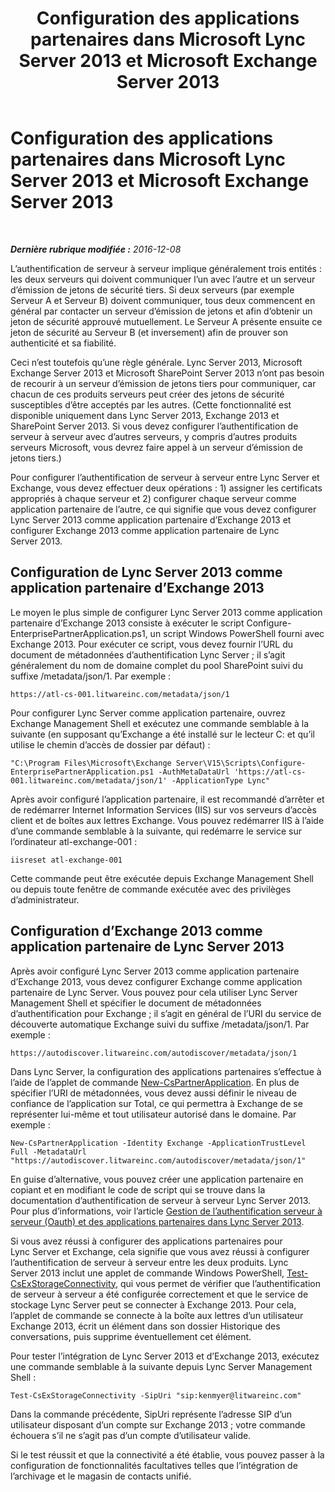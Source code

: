 ﻿---
title: Configuration des applications partenaires dans Microsoft Lync Server 2013 et Microsoft Exchange Server 2013
TOCTitle: Configuration des applications partenaires dans Microsoft Lync Server 2013 et Microsoft Exchange Server 2013
ms:assetid: 9c3a3054-6201-433f-b128-4c49d3341370
ms:mtpsurl: https://technet.microsoft.com/fr-fr/library/JJ688151(v=OCS.15)
ms:contentKeyID: 49891462
ms.date: 12/10/2016
mtps_version: v=OCS.15
ms.translationtype: HT
---

# Configuration des applications partenaires dans Microsoft Lync Server 2013 et Microsoft Exchange Server 2013

 

_**Dernière rubrique modifiée :** 2016-12-08_

L’authentification de serveur à serveur implique généralement trois entités : les deux serveurs qui doivent communiquer l’un avec l’autre et un serveur d’émission de jetons de sécurité tiers. Si deux serveurs (par exemple Serveur A et Serveur B) doivent communiquer, tous deux commencent en général par contacter un serveur d’émission de jetons et afin d’obtenir un jeton de sécurité approuvé mutuellement. Le Serveur A présente ensuite ce jeton de sécurité au Serveur B (et inversement) afin de prouver son authenticité et sa fiabilité.

Ceci n’est toutefois qu’une règle générale. Lync Server 2013, Microsoft Exchange Server 2013 et Microsoft SharePoint Server 2013 n’ont pas besoin de recourir à un serveur d’émission de jetons tiers pour communiquer, car chacun de ces produits serveurs peut créer des jetons de sécurité susceptibles d’être acceptés par les autres. (Cette fonctionnalité est disponible uniquement dans Lync Server 2013, Exchange 2013 et SharePoint Server 2013. Si vous devez configurer l’authentification de serveur à serveur avec d’autres serveurs, y compris d’autres produits serveurs Microsoft, vous devrez faire appel à un serveur d’émission de jetons tiers.)

Pour configurer l’authentification de serveur à serveur entre Lync Server et Exchange, vous devez effectuer deux opérations : 1) assigner les certificats appropriés à chaque serveur et 2) configurer chaque serveur comme application partenaire de l’autre, ce qui signifie que vous devez configurer Lync Server 2013 comme application partenaire d’Exchange 2013 et configurer Exchange 2013 comme application partenaire de Lync Server 2013.

## Configuration de Lync Server 2013 comme application partenaire d’Exchange 2013

Le moyen le plus simple de configurer Lync Server 2013 comme application partenaire d’Exchange 2013 consiste à exécuter le script Configure-EnterprisePartnerApplication.ps1, un script Windows PowerShell fourni avec Exchange 2013. Pour exécuter ce script, vous devez fournir l’URL du document de métadonnées d’authentification Lync Server ; il s’agit généralement du nom de domaine complet du pool SharePoint suivi du suffixe /metadata/json/1. Par exemple :

    https://atl-cs-001.litwareinc.com/metadata/json/1

Pour configurer Lync Server comme application partenaire, ouvrez Exchange Management Shell et exécutez une commande semblable à la suivante (en supposant qu’Exchange a été installé sur le lecteur C: et qu’il utilise le chemin d’accès de dossier par défaut) :

    "C:\Program Files\Microsoft\Exchange Server\V15\Scripts\Configure-EnterprisePartnerApplication.ps1 -AuthMetaDataUrl 'https://atl-cs-001.litwareinc.com/metadata/json/1' -ApplicationType Lync"

Après avoir configuré l’application partenaire, il est recommandé d’arrêter et de redémarrer Internet Information Services (IIS) sur vos serveurs d’accès client et de boîtes aux lettres Exchange. Vous pouvez redémarrer IIS à l’aide d’une commande semblable à la suivante, qui redémarre le service sur l’ordinateur atl-exchange-001 :

    iisreset atl-exchange-001

Cette commande peut être exécutée depuis Exchange Management Shell ou depuis toute fenêtre de commande exécutée avec des privilèges d’administrateur.

## Configuration d’Exchange 2013 comme application partenaire de Lync Server 2013

Après avoir configuré Lync Server 2013 comme application partenaire d’Exchange 2013, vous devez configurer Exchange comme application partenaire de Lync Server. Vous pouvez pour cela utiliser Lync Server Management Shell et spécifier le document de métadonnées d’authentification pour Exchange ; il s’agit en général de l’URI du service de découverte automatique Exchange suivi du suffixe /metadata/json/1. Par exemple :

    https://autodiscover.litwareinc.com/autodiscover/metadata/json/1

Dans Lync Server, la configuration des applications partenaires s’effectue à l’aide de l’applet de commande [New-CsPartnerApplication](https://docs.microsoft.com/en-us/powershell/module/skype/New-CsPartnerApplication). En plus de spécifier l’URI de métadonnées, vous devez aussi définir le niveau de confiance de l’application sur Total, ce qui permettra à Exchange de se représenter lui-même et tout utilisateur autorisé dans le domaine. Par exemple :

    New-CsPartnerApplication -Identity Exchange -ApplicationTrustLevel Full -MetadataUrl "https://autodiscover.litwareinc.com/autodiscover/metadata/json/1"

En guise d’alternative, vous pouvez créer une application partenaire en copiant et en modifiant le code de script qui se trouve dans la documentation d’authentification de serveur à serveur Lync Server 2013. Pour plus d’informations, voir l’article [Gestion de l’authentification serveur à serveur (Oauth) et des applications partenaires dans Lync Server 2013](lync-server-2013-managing-server-to-server-authentication-oauth-and-partner-applications.md).

Si vous avez réussi à configurer des applications partenaires pour Lync Server et Exchange, cela signifie que vous avez réussi à configurer l’authentification de serveur à serveur entre les deux produits. Lync Server 2013 inclut une applet de commande Windows PowerShell, [Test-CsExStorageConnectivity](test-csexstorageconnectivity.md), qui vous permet de vérifier que l’authentification de serveur à serveur a été configurée correctement et que le service de stockage Lync Server peut se connecter à Exchange 2013. Pour cela, l’applet de commande se connecte à la boîte aux lettres d’un utilisateur Exchange 2013, écrit un élément dans son dossier Historique des conversations, puis supprime éventuellement cet élément.

Pour tester l’intégration de Lync Server 2013 et d’Exchange 2013, exécutez une commande semblable à la suivante depuis Lync Server Management Shell :

    Test-CsExStorageConnectivity -SipUri "sip:kenmyer@litwareinc.com"

Dans la commande précédente, SipUri représente l’adresse SIP d’un utilisateur disposant d’un compte sur Exchange 2013 ; votre commande échouera s’il ne s’agit pas d’un compte d’utilisateur valide.

Si le test réussit et que la connectivité a été établie, vous pouvez passer à la configuration de fonctionnalités facultatives telles que l’intégration de l’archivage et le magasin de contacts unifié.

